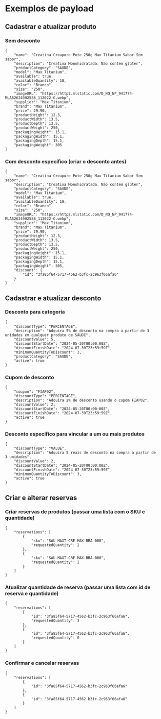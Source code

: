 # Exemplos de payload

## Cadastrar e atualizar produto 

### Sem desconto

    {
        "name": "Creatina Creapure Pote 250g Max Titanium Sabor Sem sabor",
        "description": "Creatina Monohidratada. Não contém glúten",
        "productCategory": "SAUDE",
        "model": "Max Titanium",
        "available": true,
        "availableQuantity": 10,
        "color": "Branco",
        "size": "250",
        "imageURL": "https://http2.mlstatic.com/D_NQ_NP_941774-MLA52624902588_112022-O.webp",
        "supplier": "Max Titanium",
        "brand": "Max Titanium",
        "price": 29.90,
        "productHeight": 12.3,
        "productWidth": 13.5,
        "productDepth": 13.5,
        "productWeight": 250,
        "packagingHeight": 15.1,
        "packagingWidth": 15.1,
        "packagingDepth": 15.1,
        "packagingWeight": 305
    }

### Com desconto específico (criar o desconto antes)

    {
        "name": "Creatina Creapure Pote 250g Max Titanium Sabor Sem sabor",
        "description": "Creatina Monohidratada. Não contém glúten",
        "productCategory": "SAUDE",
        "model": "Max Titanium",
        "available": true,
        "availableQuantity": 10,
        "color": "Branco",
        "size": "250",
        "imageURL": "https://http2.mlstatic.com/D_NQ_NP_941774-MLA52624902588_112022-O.webp",
        "supplier": "Max Titanium",
        "brand": "Max Titanium",
        "price": 29.90,
        "productHeight": 12.3,
        "productWidth": 13.5,
        "productDepth": 13.5,
        "productWeight": 250,
        "packagingHeight": 15.1,
        "packagingWidth": 15.1,
        "packagingDepth": 15.1,
        "packagingWeight": 305,
        "discount": {
            "id": "3fa85f64-5717-4562-b3fc-2c963f66afa6"
        }
    }

## Cadastrar e atualizar desconto

### Desconto para categoria

    {
        "discountType": "PERCENTAGE",
        "description": "Adquira 5% de desconto na compra a partir de 3 unidades em qualquer produto de SAUDE",
        "discountValue": 5,
        "discountStartDate": "2024-05-20T00:00:00Z",
        "discountFinishDate": "2024-07-30T23:59:59Z",
        "minimumQuantityToDiscount": 3,
        "productCategory": "SAUDE",
        "active": true
    }

### Cupom de desconto

    {
        "coupon": "FIAP02",
        "discountType": "PERCENTAGE",
        "description": "Adquira 2% de desconto usando o cupom FIAP02",
        "discountValue": 2,
        "discountStartDate": "2024-05-20T00:00:00Z",
        "discountFinishDate": "2024-07-30T23:59:59Z",
        "active": true
    }

### Desconto específico para vincular a um ou mais produtos

    {
        "discountType": "VALUE",
        "description": "Adquira 5 reais de desconto na compra a partir de 3 unidades",
        "discountValue": 2,
        "discountStartDate": "2024-05-20T00:00:00Z",
        "discountFinishDate": "2024-07-30T23:59:59Z",
        "minimumQuantityToDiscount": 3,
        "active": true
    }

## Criar e alterar reservas

### Criar reservas de produtos (passar uma lista com o SKU e quantidade)

    {
        "reservations": [
            {
                "sku": "SAU-MAXT-CRE-MAX-BRA-000",
                "requestedQuantity": 2
            },
            {
                "sku": "SAU-MAXT-CRE-MAX-BRA-000",
                "requestedQuantity": 2
            }
        ]
    }

### Atualizar quantidade de reserva (passar uma lista com id de reserva e quantidade)

    {
        "reservations": [
            {
                "id": "3fa85f64-5717-4562-b3fc-2c963f66afa6",
                "requestedQuantity": 3
            },
            {
                "id": "3fa85f64-5717-4562-b3fc-2c963f66afa6",
                "requestedQuantity": 0
            }
        ]
    }

### Confirmar e cancelar reservas

    {
        "reservations": [
            {
                "id": "3fa85f64-5717-4562-b3fc-2c963f66afa6"
            },
            {
                "id": "3fa85f64-5717-4562-b3fc-2c963f66afa6"
            }
        ]
    }